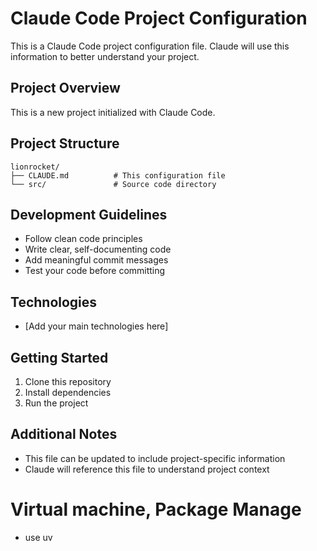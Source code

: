 # Claude Code Project Configuration

This is a Claude Code project configuration file. Claude will use this information to better understand your project.

## Project Overview
This is a new project initialized with Claude Code.

## Project Structure
```
lionrocket/
├── CLAUDE.md          # This configuration file
└── src/               # Source code directory
```

## Development Guidelines
- Follow clean code principles
- Write clear, self-documenting code
- Add meaningful commit messages
- Test your code before committing

## Technologies
- [Add your main technologies here]

## Getting Started
1. Clone this repository
2. Install dependencies
3. Run the project

## Additional Notes
- This file can be updated to include project-specific information
- Claude will reference this file to understand project context

# Virtual machine, Package Manage
- use uv
